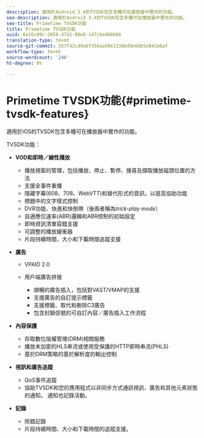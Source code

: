```yaml
---
description: 適用於Android 3.4的TVSDK包含多種可在播放器中實作的功能。
seo-description: 適用於Android 3.4的TVSDK包含多種可在播放器中實作的功能。
seo-title: Primetime TVSDK功能
title: Primetime TVSDK功能
uuid: 6e26c09c-2858-47d1-80e8-1d7c6a468b86
translation-type: tm+mt
source-git-commit: 557f42cd9a6f356aa99e13386d9e8d65e043a6af
workflow-type: tm+mt
source-wordcount: '246'
ht-degree: 0%

---
```



# Primetime TVSDK功能{#primetime-tvsdk-features}

適用於iOS的TVSDK包含多種可在播放器中實作的功能。

TVSDK功能：

* **VOD和即時／線性播放**

   * 播放視窗的管理，包括播放、停止、暫停、搜尋及擷取播放磁頭位置的方法
   * 支援全事件重播
   * 隱藏字幕(608、708、WebVTT)和替代形式的音訊，以提高協助功能
   * 標題中的文字樣式控制
   * DVR功能、快進和快倒帶（後兩者稱為&#x200B;*trick-play mode*）
   * 自適應位速率(ABR)邏輯和ABR控制的初始設定
   * 即時資訊清單容錯支援
   * 可調整的播放緩衝器
   * 片段持續時間、大小和下載時間追蹤支援

* **廣告**

   * VPAID 2.0
   * 用戶端廣告拼接

      * 順暢的廣告插入，包括對VAST/VMAP的支援
      * 支援廣告的自訂提示標籤
      * 支援標籤、取代和刪除C3廣告
      * 包含封鎖信號的可自訂內容／廣告插入工作流程

* **內容保護**

   * 存取數位版權管理(DRM)相關服務
   * 播放未加密的HLS串流或使用受保護的HTTP即時串流(PHLS)
   * 基於DRM策略的基於解析度的輸出控制

* **視訊和廣告追蹤**

   * QoS事件追蹤
   * 協助TVSDK和您的應用程式以非同步方式通訊視訊、廣告和其他元素狀態的通知。 通知也記錄活動。

* **記錄**

   * 除錯記錄
   * 片段持續時間、大小和下載時間的追蹤支援。